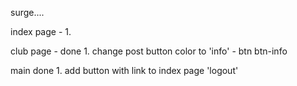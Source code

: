surge....

index page - 
1.

club page - 
done 1. change post button color to 'info' - btn btn-info

main
done 1. add button with link to index page 'logout'